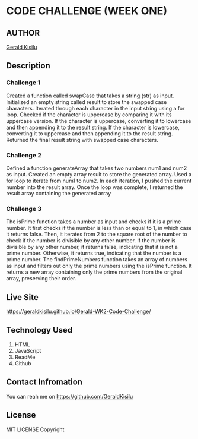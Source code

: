 # CODE CHALLENGE (WEEK ONE)

## AUTHOR
[Gerald Kisilu](github.com/GeraldKisilu/Gerald-WK2-Code-Challenge)

## Description

### Challenge 1
Created a function called swapCase that takes a string (str) as input.
Initialized an empty string called result to store the swapped case characters.
Iterated through each character in the input string using a for loop.
Checked if the character is uppercase by comparing it with its uppercase version.
If the character is uppercase, converting it to lowercase and then appending it to the result string.
If the character is lowercase, converting it to uppercase and  then appending it to the result string.
Returned the final result string with swapped case characters.

### Challenge 2
Defined a function generateArray that takes two numbers num1 and num2 as input.
Created an empty array result to store the generated array.
Used a for loop to iterate from num1 to num2.
In each iteration, I pushed the current number into the result array.
Once the loop was complete, I returned the result array containing the generated array

### Challenge 3
The isPrime function takes a number as input and checks if it is a prime number.
It first checks if the number is less than or equal to 1, in which case it returns false.
Then, it iterates from 2 to the square root of the number to check if the number is divisible by any other number.
If the number is divisible by any other number, it returns false, indicating that it is not a prime number.
Otherwise, it returns true, indicating that the number is a prime number.
The findPrimeNumbers function takes an array of numbers as input and filters out only the prime numbers using the isPrime function.
It returns a new array containing only the prime numbers from the original array, preserving their order.

## Live Site
https://geraldkisilu.github.io/Gerald-WK2-Code-Challenge/

## Technology Used
1. HTML
2. JavaScript
3. ReadMe
4. Github

## Contact Infromation
You can reah me on https://github.com/GeraldKisilu

## License 
MIT LICENSE
Copyright